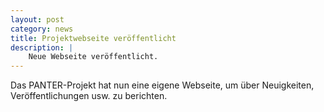 ```yaml
---
layout: post
category: news
title: Projektwebseite veröffentlicht
description: |
    Neue Webseite veröffentlicht.
---
```

Das PANTER-Projekt hat nun eine eigene Webseite, um über Neuigkeiten, Veröffentlichungen usw. zu berichten.
